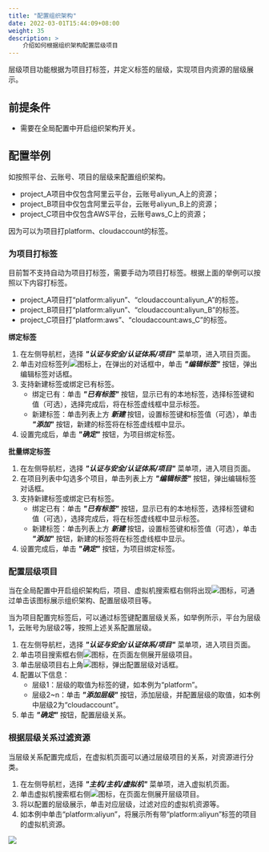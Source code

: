 ```yaml
---
title: "配置组织架构"
date: 2022-03-01T15:44:09+08:00
weight: 35
description: >
    介绍如何根据组织架构配置层级项目
---
```


层级项目功能根据为项目打标签，并定义标签的层级，实现项目内资源的层级展示。

## 前提条件

- 需要在全局配置中开启组织架构开关。

## 配置举例

如按照平台、云账号、项目的层级来配置组织架构。

- project_A项目中仅包含阿里云平台，云账号aliyun_A上的资源；
- project_B项目中仅包含阿里云平台，云账号aliyun_B上的资源；
- project_C项目中仅包含AWS平台，云账号aws_C上的资源；

因为可以为项目打platform、cloudaccount的标签。

### 为项目打标签

目前暂不支持自动为项目打标签，需要手动为项目打标签。根据上面的举例可以按照以下内容打标签。

- project_A项目打“platform:aliyun”、“cloudaccount:aliyun_A”的标签。
- project_B项目打“platform:aliyun”、“cloudaccount:aliyun_B”的标签。
- project_C项目打“platform:aws”、“cloudaccount:aws_C”的标签。

**绑定标签**

1. 在左侧导航栏，选择 **_"认证与安全/认证体系/项目"_** 菜单项，进入项目页面。
2. 单击对应标签列![](../../../images/label1.png)图标上，在弹出的对话框中，单击 **_"编辑标签"_** 按钮，弹出编辑标签对话框。
3. 支持新建标签或绑定已有标签。
    - 绑定已有：单击 **_"已有标签"_** 按钮，显示已有的本地标签，选择标签键和值（可选），选择完成后，将在标签虚线框中显示标签。
    - 新建标签：单击列表上方 **_新建_** 按钮，设置标签键和标签值（可选），单击 **_"添加"_** 按钮，新建的标签将在标签虚线框中显示。
4. 设置完成后，单击 **_"确定"_** 按钮，为项目绑定标签。

**批量绑定标签**

1. 在左侧导航栏，选择 **_"认证与安全/认证体系/项目"_** 菜单项，进入项目页面。
2. 在项目列表中勾选多个项目，单击列表上方 **_"编辑标签"_** 按钮，弹出编辑标签对话框。
3. 支持新建标签或绑定已有标签。
    - 绑定已有：单击 **_"已有标签"_** 按钮，显示已有的本地标签，选择标签键和值（可选），选择完成后，将在标签虚线框中显示标签。
    - 新建标签：单击列表上方 **_新建_** 按钮，设置标签键和标签值（可选），单击 **_"添加"_** 按钮，新建的标签将在标签虚线框中显示。
4. 设置完成后，单击 **_"确定"_** 按钮，为项目绑定标签。

### 配置层级项目

当在全局配置中开启组织架构后，项目、虚拟机搜索框右侧将出现![](../../../images/structure.png)图标，可通过单击该图标展示组织架构、配置层级项目等。

当为项目配置完标签后，可以通过标签键配置层级关系，如举例所示，平台为层级1，云账号为层级2等，按照上述关系配置层级。

1. 在左侧导航栏，选择 **_"认证与安全/认证体系/项目"_** 菜单项，进入项目页面。
2. 单击项目搜索框右侧![](../../../images/structure.png)图标，在页面左侧展开层级项目。
3. 单击层级项目右上角![](../../../images/setting.png)图标，弹出配置层级对话框。
4. 配置以下信息：
    - 层级1：层级的取值为标签的键，如本例为“platform”。
    - 层级2~n：单击 **_"添加层级"_** 按钮，添加层级，并配置层级的取值，如本例中层级2为“cloudaccount”。
5. 单击 **_"确定"_** 按钮，配置层级关系。

### 根据层级关系过滤资源

当层级关系配置完成后，在虚拟机页面可以通过层级项目的关系，对资源进行分类。

1. 在左侧导航栏，选择 **_"主机/主机/虚拟机"_** 菜单项，进入虚拟机页面。
2. 单击虚拟机搜索框右侧![](../../../images/structure.png)图标，在页面左侧展开层级项目。
3. 将以配置的层级展示，单击对应层级，过滤对应的虚拟机资源等。
4. 如本例中单击“platform:aliyun”，将展示所有带“platform:aliyun”标签的项目的虚拟机资源。

![](../../../images/structure_show.png)